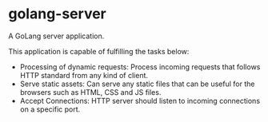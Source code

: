 # golang-server
A GoLang server application.

This application is capable of fulfilling the tasks below: 
* Processing of dynamic requests: Process incoming requests that follows HTTP standard from any kind of client. 
* Serve static assets: Can serve any static files that can be useful for the browsers such as HTML, CSS and JS files. 
* Accept Connections: HTTP server should listen to incoming connections on a specific port.
